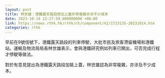 ```yaml
---
layout: post
title: 林世雄：港鐵露天路段倘加上蓋非常複雜亦涉不少成本
date: 2023-10-14 12:27:59.000000000 +08:00
link: https://news.rthk.hk/rthk/ch/component/k2/1723135-20231014.htm
categories: rthk
---
```


早前在9號信號下，港鐵露天路段的列車停駛，大批市民及旅客滯留機場和港鐵站。運輸及物流局局長林世雄表示，會與港鐵研究例如列車已開出，可否完成行程才停駛等做法。

對於有意見提出為港鐵露天路段加裝上蓋，林世雄認為非常複雜，亦涉及不少成本。

